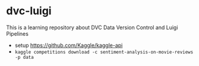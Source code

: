 # dvc-luigi
This is a learning repository about DVC Data Version Control and Luigi Pipelines

- setup https://github.com/Kaggle/kaggle-api
- `kaggle competitions download -c sentiment-analysis-on-movie-reviews -p data`